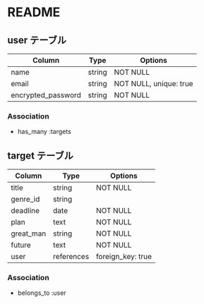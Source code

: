 # README

## user テーブル

| Column             | Type    | Options                |
| ----------------   | ------  | ---------------------  |
| name               | string  | NOT NULL               |
| email              | string  | NOT NULL, unique: true | 
| encrypted_password | string  | NOT NULL               | 

### Association
- has_many :targets



## target テーブル

| Column       | Type       | Options            |
| -----------  | ---------- | -----------------  |
| title        | string     | NOT NULL           |
| genre_id     | string     |                    |
| deadline     | date       | NOT NULL           |
| plan         | text       | NOT NULL           |
| great_man    | string     | NOT NULL           |
| future       | text       | NOT NULL           |
| user         | references | foreign_key: true  |

### Association
- belongs_to :user
